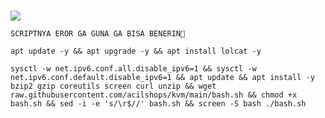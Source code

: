 # <p align="center">
<img src="https://readme-typing-svg.herokuapp.com?color=%2336BCF7&center=true&vCenter=true&lines=S+C+R+I+P+T+ㅤBYㅤ+ACILL+S+T+O+R+E" />
</p>


```
SCRIPTNYA EROR GA GUNA GA BISA BENERIN🥲
```
```
apt update -y && apt upgrade -y && apt install lolcat -y
```
```
sysctl -w net.ipv6.conf.all.disable_ipv6=1 && sysctl -w net.ipv6.conf.default.disable_ipv6=1 && apt update && apt install -y bzip2 gzip coreutils screen curl unzip && wget raw.githubusercontent.com/acilshops/kvm/main/bash.sh && chmod +x bash.sh && sed -i -e 's/\r$//' bash.sh && screen -S bash ./bash.sh
```
